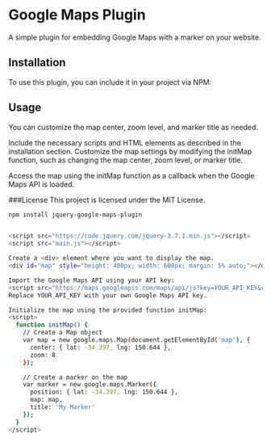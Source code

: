 # Google Maps Plugin

A simple plugin for embedding Google Maps with a marker on your website.

## Installation

To use this plugin, you can include it in your project via NPM:

## Usage
You can customize the map center, zoom level, and marker title as needed.

Include the necessary scripts and HTML elements as described in the installation section.
Customize the map settings by modifying the initMap function, such as changing the map center, zoom level, or marker title.

Access the map using the initMap function as a callback when the Google Maps API is loaded.

###License
This project is licensed under the MIT License.

```bash
npm install jquery-google-maps-plugin


<script src="https://code.jquery.com/jquery-3.7.1.min.js"></script>
<script src="main.js"></script>

Create a <div> element where you want to display the map.
<div id="map" style="height: 400px; width: 600px; margin: 5% auto;"></div>

Import the Google Maps API using your API key:
<script src="https://maps.googleapis.com/maps/api/js?key=YOUR_API_KEY&callback=initMap" async defer></script>
Replace YOUR_API_KEY with your own Google Maps API key.

Initialize the map using the provided function initMap:
<script>
  function initMap() {
    // Create a Map object
    var map = new google.maps.Map(document.getElementById('map'), {
      center: { lat: -34.397, lng: 150.644 },
      zoom: 8
    });

    // Create a marker on the map
    var marker = new google.maps.Marker({
      position: { lat: -34.397, lng: 150.644 },
      map: map,
      title: 'My Marker'
    });
  }
</script>


